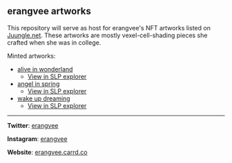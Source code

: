 ## erangvee artworks
This repository will serve as host for erangvee's NFT artworks listed on [Juungle.net](https://www.juungle.net/#/collection/229366f42d7101a64bafc5d6fc1ae59cdbc56d33c931924304521f2c1b212fb9). These artworks are mostly vexel-cell-shading pieces she crafted when she was in college. 

Minted artworks:
- [alive in wonderland](https://www.juungle.net/#/assets/2a0f3efd8bd56125084dbe34d8f9dcafdf4032626d8169dada38af2194ea76b3)
  * [View in SLP explorer](https://simpleledger.info/#token/2a0f3efd8bd56125084dbe34d8f9dcafdf4032626d8169dada38af2194ea76b3)
- [angel in spring](https://www.juungle.net/#/assets/807c2b084cc173d07ad9b95967b806c358fb650253e33fffa6360451262f59d4)
  * [View in SLP explorer](https://simpleledger.info/#token/807c2b084cc173d07ad9b95967b806c358fb650253e33fffa6360451262f59d4)
- [wake up dreaming](https://www.juungle.net/#/assets/888458ff331953ce06a73a8d12407f529a12800064c1e1ec8a9907966b1ef479)
  * [View in SLP explorer](https://simpleledger.info/#token/888458ff331953ce06a73a8d12407f529a12800064c1e1ec8a9907966b1ef479)

---

**Twitter**: [erangvee](https://twitter.com/erangvee)

**Instagram**: [erangvee](https://www.instagram.com/erangvee/)

**Website**: [erangvee.carrd.co](https://erangvee.carrd.co/) 
